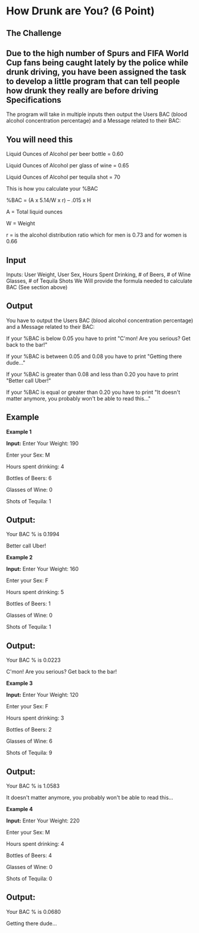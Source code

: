 How Drunk are You? (6 Point)
=

The Challenge
-
Due to the high number of Spurs and FIFA World Cup fans being caught lately by the police while drunk driving, you have been assigned the task to develop a little program that can tell people how drunk they really are before driving
Specifications
-
The program will take in multiple inputs then output the Users BAC (blood alcohol concentration percentage) and a Message related to their BAC: 


You will need this
-

Liquid Ounces of Alcohol per beer bottle = 0.60

Liquid Ounces of Alcohol per glass of wine = 0.65

Liquid Ounces of Alcohol per tequila shot = 70

This is how you calculate your %BAC

%BAC = (A x 5.14/W x r) – .015 x H

A = Total liquid ounces

W = Weight

r = is the alcohol distribution ratio which for men is 0.73 and for women is 0.66


Input
-
Inputs: User Weight, User Sex, Hours Spent Drinking, # of Beers, # of Wine Glasses, # of Tequila Shots
We Will provide the formula needed to calculate BAC (See section above)


Output
-
You have to output the Users BAC (blood alcohol concentration percentage) and a Message related to their BAC: 

If your %BAC is below 0.05 you have to print "C'mon! Are you serious? Get back to the bar!"

If your %BAC is between 0.05 and 0.08 you have to print "Getting there dude..."

If your %BAC is greater than 0.08 and less than 0.20 you have to print "Better call Uber!"

If your %BAC is equal or greater than  0.20 you have to print "It doesn't matter anymore, you probably won't be able to read this..."


Example
-

**Example 1**

**Input:**
Enter Your Weight: 190

Enter your Sex: M

Hours spent drinking: 4

Bottles of Beers: 6

Glasses of Wine: 0

Shots of Tequila: 1


**Output:**
-
Your BAC % is 0.1994

Better call Uber!


**Example 2**

**Input:**
Enter Your Weight: 160

Enter your Sex: F

Hours spent drinking: 5

Bottles of Beers: 1

Glasses of Wine: 0

Shots of Tequila: 1


**Output:**
-
Your BAC % is 0.0223

C'mon! Are you serious? Get back to the bar!


**Example 3**

**Input:**
Enter Your Weight: 120

Enter your Sex: F

Hours spent drinking: 3

Bottles of Beers: 2

Glasses of Wine: 6

Shots of Tequila: 9


**Output:**
-
Your BAC % is 1.0583

It doesn't matter anymore, you probably won't be able to read this...


**Example 4**

**Input:**
Enter Your Weight: 220

Enter your Sex: M

Hours spent drinking: 4

Bottles of Beers: 4

Glasses of Wine: 0

Shots of Tequila: 0


**Output:**
-
Your BAC % is 0.0680

Getting there dude...
